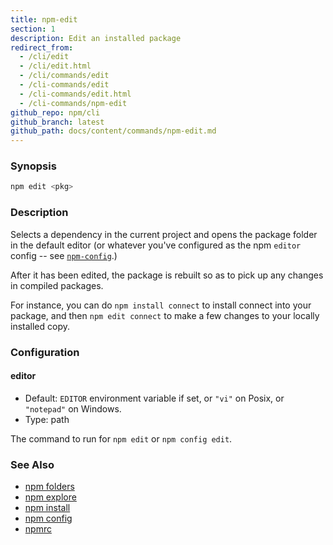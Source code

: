 ```yaml
---
title: npm-edit
section: 1
description: Edit an installed package
redirect_from:
  - /cli/edit
  - /cli/edit.html
  - /cli/commands/edit
  - /cli-commands/edit
  - /cli-commands/edit.html
  - /cli-commands/npm-edit
github_repo: npm/cli
github_branch: latest
github_path: docs/content/commands/npm-edit.md
---
```


### Synopsis

```bash
npm edit <pkg>
```

### Description

Selects a dependency in the current project and opens the package folder in
the default editor (or whatever you've configured as the npm `editor`
config -- see [`npm-config`](npm-config).)

After it has been edited, the package is rebuilt so as to pick up any
changes in compiled packages.

For instance, you can do `npm install connect` to install connect
into your package, and then `npm edit connect` to make a few
changes to your locally installed copy.

### Configuration

#### editor

* Default: `EDITOR` environment variable if set, or `"vi"` on Posix,
  or `"notepad"` on Windows.
* Type: path

The command to run for `npm edit` or `npm config edit`.

### See Also

* [npm folders](/cli/v7/configuring-npm/folders)
* [npm explore](/cli/v7/commands/npm-explore)
* [npm install](/cli/v7/commands/npm-install)
* [npm config](/cli/v7/commands/npm-config)
* [npmrc](/cli/v7/configuring-npm/npmrc)
